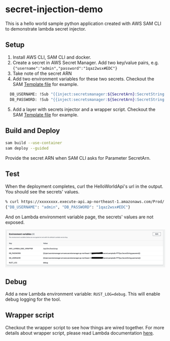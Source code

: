 # secret-injection-demo

This is a hello world sample python application created with AWS SAM CLI to demonstrate lambda secret injector.  

## Setup

1. Install AWS CLI, SAM CLI and docker. 
2. Create a secret in AWS Secret Manager. Add two key/value pairs, e.g. `{"username":"admin","password":"1qaz2wsx#EDC"}`
3. Take note of the secret ARN
4. Add two environment variables for these two secrets. Checkout the SAM [Template file](template.yaml) for example. 
```bash 
  DB_USERNAME: !Sub "{{inject:secretsmanager:${SecretArn}:SecretString:username}}"
  DB_PASSWORD: !Sub "{{inject:secretsmanager:${SecretArn}:SecretString:password}}"
```
5. Add a layer with secrets injector and a wrapper script. Checkout the SAM [Template file](template.yaml) for example.

## Build and Deploy 

```bash
sam build --use-container
sam deploy --guided
```
Provide the secret ARN when SAM CLI asks for Parameter SecretArn.  

## Test

When the deployment completes, curl the HelloWorldApi's url in the output. You should see the secrets' values. 

```bash
% curl https://xxxxxxxx.execute-api.ap-northeast-1.amazonaws.com/Prod/   
{"DB_USERNAME": "admin", "DB_PASSWORD": "1qaz2wsx#EDC"}
```

And on Lambda environment variable page, the secrets' values are not exposed. 

![](lambda_env_configure.png)

## Debug

Add a new Lambda environment variable: `RUST_LOG=debug`. This will enable debug logging for the tool. 


## Wrapper script

Checkout the wrapper script to see how things are wired together. For more details about wrapper script, please read Lambda documentation [here](https://docs.aws.amazon.com/lambda/latest/dg/runtimes-modify.html#runtime-wrapper). 